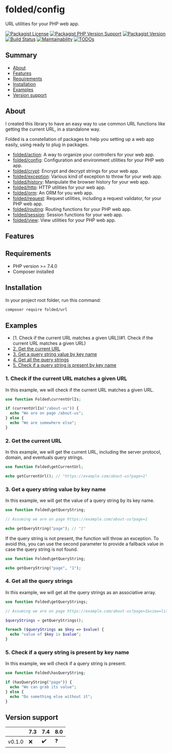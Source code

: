 # folded/config

URL utilities for your PHP web app.

[![Packagist License](https://img.shields.io/packagist/l/folded/url)](https://github.com/folded-php/url/blob/master/LICENSE) [![Packagist PHP Version Support](https://img.shields.io/packagist/php-v/folded/url)](https://github.com/folded-php/url/blob/master/composer.json#L14) [![Packagist Version](https://img.shields.io/packagist/v/folded/url)](https://packagist.org/packages/folded/url) [![Build Status](https://travis-ci.com/folded-php/url.svg?branch=master)](https://travis-ci.com/folded-php/url) [![Maintainability](https://api.codeclimate.com/v1/badges/1968f36aaf19246dcc16/maintainability)](https://codeclimate.com/github/folded-php/url/maintainability) [![TODOs](https://img.shields.io/endpoint?url=https://api.tickgit.com/badge?repo=github.com/folded-php/url)](https://www.tickgit.com/browse?repo=github.com/folded-php/url)

## Summary

- [About](#about)
- [Features](#features)
- [Requirements](#requirements)
- [Installation](#installation)
- [Examples](#examples)
- [Version support](#version-support)

## About

I created this library to have an easy way to use common URL functions like getting the current URL, in a standalone way.

Folded is a constellation of packages to help you setting up a web app easily, using ready to plug in packages.

- [folded/action](https://github.com/folded-php/action): A way to organize your controllers for your web app.
- [folded/config](https://github.com/folded-php/config): Configuration and environment utilities for your PHP web app.
- [folded/crypt](https://github.com/folded-php/crypt): Encrypt and decrypt strings for your web app.
- [folded/exception](https://github.com/folded-php/exception): Various kind of exception to throw for your web app.
- [folded/history](https://github.com/folded-php/history): Manipulate the browser history for your web app.
- [folded/http](https://github.com/folded-php/http): HTTP utilities for your web app.
- [folded/orm](https://github.com/folded-php/orm): An ORM for you web app.
- [folded/request](https://github.com/folded-php/request): Request utilities, including a request validator, for your PHP web app.
- [folded/routing](https://github.com/folded-php/routing): Routing functions for your PHP web app.
- [folded/session](https://github.com/folded-php/session): Session functions for your web app.
- [folded/view](https://github.com/folded-php/view): View utilities for your PHP web app.

## Features

## Requirements

- PHP version >= 7.4.0
- Composer installed

## Installation

In your project root folder, run this command:

```bash
composer require folded/url
```

## Examples

- [1. Check if the current URL matches a given URL](#1. Check if the current URL matches a given URL)
- [2. Get the current URL](#2-get-the-current-url)
- [3. Get a query string value by key name](#3-get-a-query-string-value-by-key-name)
- [4. Get all the query strings](#4-get-all-the-query-strings)
- [5. Check if a query string is present by key name](#5-check-if-a-query-string-is-present-by-key-name)

### 1. Check if the current URL matches a given URL

In this example, we will check if the current URL matches a given URL.

```php
use function Folded\currentUrlIs;

if (currentUrlIs("/about-us")) {
  echo "We are on page /about-us";
} else {
  echo "We are somewhere else";
}
```

### 2. Get the current URL

In this example, we will get the current URL, including the server protocol, domain, and eventuals query strings.

```php
use function Folded\getCurrentUrl;

echo getCurrentUrl(); // "https://example.com/about-us?page=1"
```

### 3. Get a query string value by key name

In this example, we will get the value of a query string by its key name.

```php
use function Folded\getQueryString;

// Assuming we are on page https://example.com/about-us?page=1

echo getQueryString("page"); // "1"
```

If the query string is not present, the function will throw an exception. To avoid this, you can use the second parameter to provide a fallback value in case the query string is not found.

```php
use function Folded\getQueryString;

echo getQueryString("page", "1");
```

### 4. Get all the query strings

In this example, we will get all the query strings as an associative array.

```php
use function Folded\getQueryStrings;

// Assuming we are on page https://example.com/about-us?page=1&view=list

$queryStrings = getQueryStrings();

foreach ($queryStrings as $key => $value) {
  echo "value of $key is $value";
}
```

### 5. Check if a query string is present by key name

In this example, we will check if a query string is present.

```php
use function Folded\hasQueryString;

if (hasQueryString("page")) {
  echo "We can grab its value";
} else {
  echo "Do something else without it";
}
```

## Version support

|        | 7.3 | 7.4 | 8.0 |
| ------ | --- | --- | --- |
| v0.1.0 | ❌  | ✔️  | ❓  |
